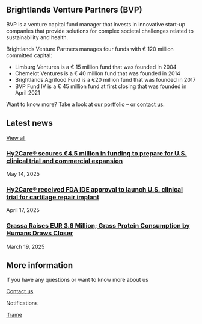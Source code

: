 ## Brightlands Venture Partners (BVP)

BVP is a venture capital fund manager that invests in innovative start-up companies that provide solutions for complex societal challenges related to sustainability and health.

Brightlands Venture Partners manages four funds with € 120 million committed capital:

- Limburg Ventures is a € 15 million fund that was founded in 2004
- Chemelot Ventures is a € 40 million fund that was founded in 2014
- Brightlands Agrifood Fund is a €20 million fund that was founded in 2017
- BVP Fund IV is a € 45 million fund at first closing that was founded in April 2021

Want to know more? Take a look at [our portfolio](https://brightlandsventurepartners.com/portfolio/) – or [contact us](https://brightlandsventurepartners.com/contact/).

## Latest news

[View all](https://brightlandsventurepartners.com/news/)

### [Hy2Care® secures €4.5 million in funding to prepare for U.S. clinical trial and commercial expansion](https://brightlandsventurepartners.com/nieuws/hy2care-secures-e4-5-million-in-funding-to-prepare-for-u-s-clinical-trial-and-commercial-expansion/)

May 14, 2025

### [Hy2Care® received FDA IDE approval to launch U.S. clinical trial for cartilage repair implant](https://brightlandsventurepartners.com/nieuws/hy2care-received-fda-ide-approval-to-launch-u-s-clinical-trial-for-cartilage-repair-implant/)

April 17, 2025

### [Grassa Raises EUR 3.6 Million; Grass Protein Consumption by Humans Draws Closer](https://brightlandsventurepartners.com/nieuws/grassa-raises-eur-3-6-million-grass-protein-consumption-by-humans-draws-closer/)

March 19, 2025

## More information

If you have any questions or want to know more about us

[Contact us](https://brightlandsventurepartners.com/contact/)

Notifications

[iframe](https://www.google.com/recaptcha/api2/bframe?hl=en&v=X-oVtzDcTGjZVms4LEgykmCV&k=6LcyCtkZAAAAAE1CoyVdzeWXrGS6DCvh9zfduv3b)